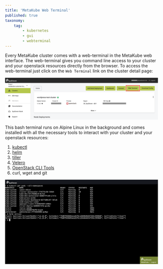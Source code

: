 ```yaml
---
title: 'MetaKube Web Terminal'
published: true
taxonomy:
    tag:
        - kubernetes
        - gui
        - webterminal
---
```


Every MetaKube cluster comes with a web-terminal in the MetaKube web interface. The web-terminal gives you command line access to your cluster and your openstack resources directly from the browser.
To access the web-terminal just click on the `Web Terminal` link on the cluster detail page:

![MetaKube Dashboard](metakube-dashboard.png)

This bash terminal runs on Alpine Linux in the background and comes installed with all the necessary tools to interact with your cluster and your openstack resources:

1) [kubectl](https://kubernetes.io/docs/tasks/tools/install-kubectl/)
2) [helm](https://helm.sh/)
3) [tiller](https://docs.helm.sh/install/#installing-tiller)
4) [Velero](https://github.com/heptio/velero)
5) [OpenStack CLI Tools](https://docs.syseleven.de/syseleven-stack/en/howtos/openstack-cli)
6) curl, wget and git

![MetaKube Webterminal](metakube-webterminal.png)
